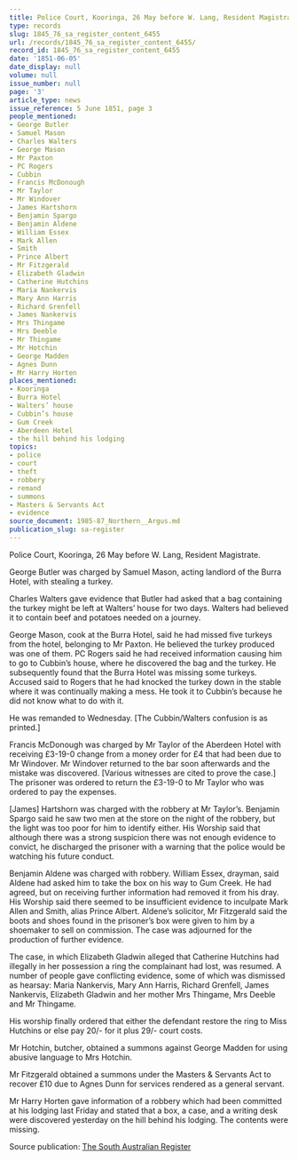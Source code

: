 ```yaml
---
title: Police Court, Kooringa, 26 May before W. Lang, Resident Magistrate.
type: records
slug: 1845_76_sa_register_content_6455
url: /records/1845_76_sa_register_content_6455/
record_id: 1845_76_sa_register_content_6455
date: '1851-06-05'
date_display: null
volume: null
issue_number: null
page: '3'
article_type: news
issue_reference: 5 June 1851, page 3
people_mentioned:
- George Butler
- Samuel Mason
- Charles Walters
- George Mason
- Mr Paxton
- PC Rogers
- Cubbin
- Francis McDonough
- Mr Taylor
- Mr Windover
- James Hartshorn
- Benjamin Spargo
- Benjamin Aldene
- William Essex
- Mark Allen
- Smith
- Prince Albert
- Mr Fitzgerald
- Elizabeth Gladwin
- Catherine Hutchins
- Maria Nankervis
- Mary Ann Harris
- Richard Grenfell
- James Nankervis
- Mrs Thingame
- Mrs Deeble
- Mr Thingame
- Mr Hotchin
- George Madden
- Agnes Dunn
- Mr Harry Horten
places_mentioned:
- Kooringa
- Burra Hotel
- Walters’ house
- Cubbin’s house
- Gum Creek
- Aberdeen Hotel
- the hill behind his lodging
topics:
- police
- court
- theft
- robbery
- remand
- summons
- Masters & Servants Act
- evidence
source_document: 1985-87_Northern__Argus.md
publication_slug: sa-register
---
```


Police Court, Kooringa, 26 May before W. Lang, Resident Magistrate.

George Butler was charged by Samuel Mason, acting landlord of the Burra Hotel, with stealing a turkey.

Charles Walters gave evidence that Butler had asked that a bag containing the turkey might be left at Walters’ house for two days.  Walters had believed it to contain beef and potatoes needed on a journey.

George Mason, cook at the Burra Hotel, said he had missed five turkeys from the hotel, belonging to Mr Paxton.  He believed the turkey produced was one of them.  PC Rogers said he had received information causing him to go to Cubbin’s house, where he discovered the bag and the turkey.  He subsequently found that the Burra Hotel was missing some turkeys.  Accused said to Rogers that he had knocked the turkey down in the stable where it was continually making a mess.  He took it to Cubbin’s because he did not know what to do with it.

He was remanded to Wednesday.  [The Cubbin/Walters confusion is as printed.]

Francis McDonough was charged by Mr Taylor of the Aberdeen Hotel with receiving £3-19-0 change from a money order for £4 that had been due to Mr Windover.  Mr Windover returned to the bar soon afterwards and the mistake was discovered.  [Various witnesses are cited to prove the case.]  The prisoner was ordered to return the £3-19-0 to Mr Taylor who was ordered to pay the expenses.

[James] Hartshorn was charged with the robbery at Mr Taylor’s.  Benjamin Spargo said he saw two men at the store on the night of the robbery, but the light was too poor for him to identify either.  His Worship said that although there was a strong suspicion there was not enough evidence to convict, he discharged the prisoner with a warning that the police would be watching his future conduct.

Benjamin Aldene was charged with robbery.  William Essex, drayman, said Aldene had asked him to take the box on his way to Gum Creek.  He had agreed, but on receiving further information had removed it from his dray.  His Worship said there seemed to be insufficient evidence to inculpate Mark Allen and Smith, alias Prince Albert. Aldene’s solicitor, Mr Fitzgerald said the boots and shoes found in the prisoner’s box were given to him by a shoemaker to sell on commission.  The case was adjourned for the production of further evidence.

The case, in which Elizabeth Gladwin alleged that Catherine Hutchins had illegally in her possession a ring the complainant had lost, was resumed.  A number of people gave conflicting evidence, some of which was dismissed as hearsay: Maria Nankervis, Mary Ann Harris, Richard Grenfell, James Nankervis, Elizabeth Gladwin and her mother Mrs Thingame, Mrs Deeble and Mr Thingame.

His worship finally ordered that either the defendant restore the ring to Miss Hutchins or else pay 20/- for it plus 29/- court costs.

Mr Hotchin, butcher, obtained a summons against George Madden for using abusive language to Mrs Hotchin.

Mr Fitzgerald obtained a summons under the Masters & Servants Act to recover £10 due to Agnes Dunn for services rendered as a general servant.

Mr Harry Horten gave information of a robbery which had been committed at his lodging last Friday and stated that a box, a case, and a writing desk were discovered yesterday on the hill behind his lodging.  The contents were missing.

Source publication: [The South Australian Register](/publications/sa-register/)

